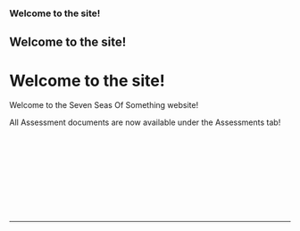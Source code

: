 ### Welcome to the site! 
## Welcome to the site! 
# Welcome to the site! 


Welcome to the Seven Seas Of Something website! 


All Assessment documents are now available under the Assessments tab!





&nbsp;

&nbsp;

&nbsp;

&nbsp;

&nbsp;

___



